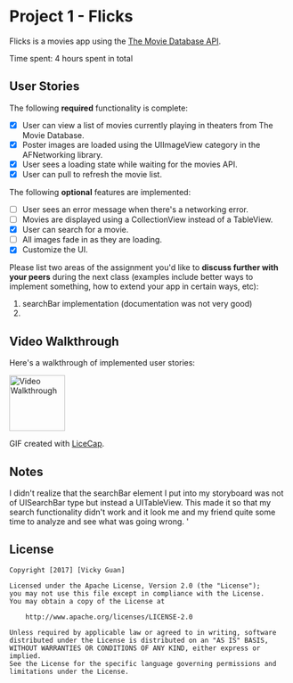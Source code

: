 # Project 1 - Flicks

Flicks is a movies app using the [The Movie Database API](http://docs.themoviedb.apiary.io/#).

Time spent: 4 hours spent in total

## User Stories

The following **required** functionality is complete:

- [x] User can view a list of movies currently playing in theaters from The Movie Database.
- [x] Poster images are loaded using the UIImageView category in the AFNetworking library.
- [x] User sees a loading state while waiting for the movies API.
- [x] User can pull to refresh the movie list.

The following **optional** features are implemented:

- [ ] User sees an error message when there's a networking error.
- [ ] Movies are displayed using a CollectionView instead of a TableView.
- [x] User can search for a movie.
- [ ] All images fade in as they are loading.
- [x] Customize the UI.

Please list two areas of the assignment you'd like to **discuss further with your peers** during the next class (examples include better ways to implement something, how to extend your app in certain ways, etc):

1. searchBar implementation (documentation was not very good)
2. 

## Video Walkthrough 

Here's a walkthrough of implemented user stories:

<img src='http://imgur.com/a/ri2U3' title='Video Walkthrough' width='100' alt='Video Walkthrough' />

GIF created with [LiceCap](http://www.cockos.com/licecap/).

## Notes

I didn't realize that the searchBar element I put into my storyboard was not of UISearchBar type but instead a UITableView. This made it so that my search functionality didn't work and it look me and my friend quite some time to analyze and see what was going wrong. '

## License

    Copyright [2017] [Vicky Guan]

    Licensed under the Apache License, Version 2.0 (the "License");
    you may not use this file except in compliance with the License.
    You may obtain a copy of the License at

        http://www.apache.org/licenses/LICENSE-2.0

    Unless required by applicable law or agreed to in writing, software
    distributed under the License is distributed on an "AS IS" BASIS,
    WITHOUT WARRANTIES OR CONDITIONS OF ANY KIND, either express or implied.
    See the License for the specific language governing permissions and
    limitations under the License.
